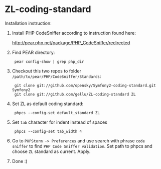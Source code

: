 ZL-coding-standard
==================

Installation instruction:

1. Install PHP CodeSniffer according to instruction found here:

	http://pear.php.net/package/PHP_CodeSniffer/redirected

2. Find PEAR directory:

		pear config-show | grep php_dir

3. Checkout this two repos to folder `/path/to/pear/PHP/CodeSniffer/Standards`:

		git clone git://github.com/opensky/Symfony2-coding-standard.git Symfony2
		git clone git://github.com/gellu/ZL-coding-standard ZL

4. Set ZL as default coding standard:

		phpcs --config-set default_standard ZL

5. Set `tab` character for indent instead of spaces

		phpcs --config-set tab_width 4

6. Go to `PHPStorm -> Preferences` and use search with phrase `code sniffer` to find `PHP Code Sniffer validation`. Set path to phpcs and choose `ZL` standard as current. Apply.

7. Done :)
